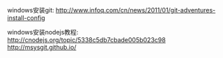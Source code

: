 windows安装git:
http://www.infoq.com/cn/news/2011/01/git-adventures-install-config

windows安装nodejs教程:
http://cnodejs.org/topic/5338c5db7cbade005b023c98
http://msysgit.github.io/

